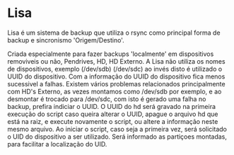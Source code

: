 # Lisa
Lisa é um sistema de backup que utiliza o rsync como principal forma de backup e sincronismo 'Origem/Destino'.

Criada especialmente para fazer backups 'localmente' em dispositivos removiveis ou não, Pendrives, HD, HD Externo.
A Lisa não utiliza os nomes de dispositivos, exemplo (/dev/sdb) (/dev/sdc) ao invés disto é utilizado o UUID do dispositivo.
Com a informação do UUID do dispositivo fica menos sucessivel a falhas. Existem vários problemas relacionados principalmente com HD's Externo, as vezes montamos como /dev/sdb por exemplo, e ao desmontar é trocado para /dev/sdc, com isto é gerado uma falha no backup, prefira indiciar o UUID.
O UUID do hd será gravado na primeira execução do script caso queira alterar o UUID, apague o arquivo hd que está na raiz, e execute novamente o script, ou altere a informação neste mesmo arquivo.
Ao iniciar o script, caso seja a primeira vez, será solicitado o UID do dispositivo a ser utilizado.
Será informado as partiçoes montadas, para facilitar a localização do UID.
